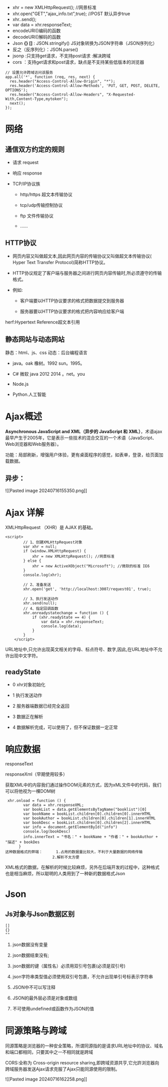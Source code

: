 * xhr = new XMLHttpRequest(); //网景标准
* xhr.open("GET","ajax_info.txt",true);  //POST    默认异步true
* xhr..send();
* var data = xhr.responseText;
* encodeURI()编码的函数
* decodeURI()解码的函数
* Json **{} \[]** :  JSON.stringify()  JS对象转换为JSON字符串（JSON序列化）  
* 反之（反序列化）：JSON.parse()
* jsonp :只支持get请求，不支持post请求   :解决跨域
* cors  ：支持get请求和post请求，缺点是不支持某些低版本的浏览器
```
// 设置允许跨域访问该服务
app.all('*', function (req, res, next) {
  res.header("Access-Control-Allow-Origin", "*");
  res.header('Access-Control-Allow-Methods', 'PUT, GET, POST, DELETE, OPTIONS');
  res.header("Access-Control-Allow-Headers", "X-Requested-With,Content-Type,mytoken");
  next();
});
```
# 网络
## 通信双方约定的规则

- 请求 request
    
- 响应 response
    
- TCP/IP协议族
    
    - http/https 超文本传输协议
        
    - tcp/udp传输控制协议
        
    - ftp 文件传输协议
        
    - ......
## HTTP协议

- 网页内容又叫做超文本,因此网页内容的传输协议又叫做超文本传输协议( Hyper Text Transfer Protocol)简称HTTP协议。
    
- HTTP协议规定了客户端与服务器之间进行网页内容传输时,所必须遵守的传输格式。
    
- 例如:
    
    - 客户端要以HTTP协议要求的格式把数据提交到服务器
        
    - 服务器要以HTTP协议要求的格式把内容响应给客户端

herf:Hypertext Reference超文本引用
## 静态网站与动态网站

静态：html、js、css
动态：后台编程语言

- java。oak 橡树。1992 sun。1995。
    
- C# 微软 java 2012 2014 。net。you
    
- Node.js
    
- Python.人工智能

# Ajax概述
**Asynchronous JavaScript and XML（异步的 JavaScript 和 XML）**，术语ajax最早产生于2005年，它是表示一些技术的混合交互的一个术语（JavaScript、Web浏览器和Web服务器）。

功能：局部刷新，增强用户体验，更有桌面程序的感觉，如表单，登录，给页面加载数据。

## 异步：
![[Pasted image 20240716155350.png]]


# Ajax 详解

XMLHttpRequest （XHR）是 AJAX 的基础。

```
<script>
        // 1、创建XMLHttpRequest对象
        var xhr = null;
        if (window.XMLHttpRequest) {
            xhr = new XMLHttpRequest(); //网景标准
        } else {
            xhr = new ActiveXObject("Microsoft"); //微软的标准 IE6
        }
        console.log(xhr);

        // 2、准备发送
        xhr.open('get', 'http://localhost:3007/request01', true);

        // 3、执行发送动作
        xhr.send(null);
        // 4、指定回调函数
        xhr.onreadystatechange = function () {
            if (xhr.readyState == 4) {
                var data = xhr.responseText;
                console.log(data);
            }
        }
    </script>
```

URL地址中,只允许出现英文相关的字母、标点符号、数字,因此,在URL地址中不允许出现中文字符。

## readyState

- 0 xhr对象初始化
    
- 1 执行发送动作
    
- 2 服务器端数据已经完全返回
    
- 3 数据正在解析
    
- 4 数据解析完成，可以使用了，但不保证数据一定正常

# 响应数据

responseText

responseXml（早期使用较多）

获取XML中的内容我们通过操作DOM元素的方式，因为xML文件中的代码，我们可以将他视为一棵DOM树

```
 xhr.onload = function () {
        var data = xhr.responseXML;
        var bookList = data.getElementsByTagName("booklist")[0]
        var bookName = bookList.children[0].children[0].innerHTML
        var bookAuthor = bookList.children[0].children[1].innerHTML
        var bookDesc = bookList.children[0].children[2].innerHTML
        var info = document.getElementById("info")
        console.log(bookDesc)
        info.innerText = "书名：" + bookName + "作者：" + bookAuthor + "描述" + bookDes
      }
这种数据格式的弊端：      1.占用的数据量比较大，不利于大量数据的网络传输
                     2.解析不太方便

```

XML格式的数据，在解析的时候比较麻烦，另外在后端开发的过程中，这种格式也是相当麻烦，所以聪明的人类用到了一种新的数据格式Json


# Json

## Js对象与Json数据区别
```
[]
{}
""
```

1. json数据没有变量
    
2. json数据结束没有;
    
3. json数据的键（属性名）必须用双引号包裹(必须是双引号)
    
4. json字符串类型值必须使用双引号包裹，不允许出现单引号标表示字符串
    
5. JSON中不可以写注释
    
6. JSON的最外层必须是对象或数组
    
7. 不可使用undefined或函数作为JSON的值

# 同源策略与跨域

同源策略是浏览器的一种安全策略，所谓同源指的是请求URL地址中的协议、域名和端口都相同，只要其中之一不相同就是跨域

CORS:全称为 Cross-origin resource sharing,即跨域资源共亨,它允許浏览器向跨域服务器发送Ajax请求克服了Ajax只能同源使用的限制。

![[Pasted image 20240716162258.png]]

